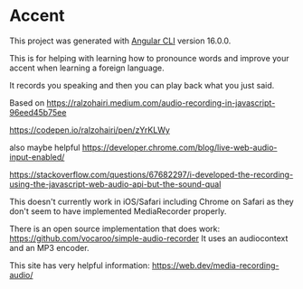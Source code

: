 # Accent

This project was generated with [Angular CLI](https://github.com/angular/angular-cli) version 16.0.0.

This is for helping with learning how to pronounce words and 
improve your accent when learning a foreign language.

It records you speaking and then you can play back what you just said.

Based on https://ralzohairi.medium.com/audio-recording-in-javascript-96eed45b75ee

https://codepen.io/ralzohairi/pen/zYrKLWy

also maybe helpful
https://developer.chrome.com/blog/live-web-audio-input-enabled/

https://stackoverflow.com/questions/67682297/i-developed-the-recording-using-the-javascript-web-audio-api-but-the-sound-qual

This doesn't currently work in iOS/Safari including Chrome on Safari as they don't seem to  have implemented MediaRecorder properly.

There is an open source implementation that does work:
https://github.com/vocaroo/simple-audio-recorder
It uses an audiocontext and an MP3 encoder. 

This site has very helpful information:
https://web.dev/media-recording-audio/

